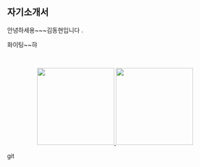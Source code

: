 ## 자기소개서

안녕하세용~~~김동현입니다 .

화이팅~~햐

<Br>

<p align="center">
<a href="https://github.com/dongdongx2x2/">
 <img height="180em" src="https://github-readme-stats-eight-theta.vercel.app/api?username=dongdongx2x2&show_icons=true&theme=algolia&include_all_commits=true&count_private=true"/>
 <img height="180em" src="https://github-readme-stats-eight-theta.vercel.app/api/top-langs/?username=dongdongx2x2&layout=compact&langs_count=8&theme=algolia"/>
</a>
</p>

git
